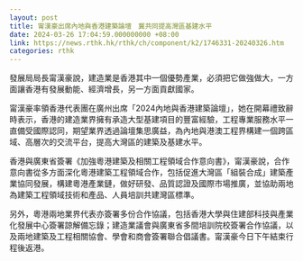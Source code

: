 ```yaml
---
layout: post
title: 甯漢豪出席內地與香港建築論壇　冀共同提高灣區基建水平
date: 2024-03-26 17:04:59.000000000 +08:00
link: https://news.rthk.hk/rthk/ch/component/k2/1746331-20240326.htm
categories: rthk
---
```


發展局局長甯漢豪說，建造業是香港其中一個優勢產業，必須把它做強做大，一方面讓香港有發展動能、經濟增長，另一方面貢獻國家。

甯漢豪率領香港代表團在廣州出席「2024內地與香港建築論壇」，她在開幕禮致辭時表示，香港的建造業界擁有承造大型基建項目的豐富經驗，工程專業服務水平一直備受國際認同，期望業界透過論壇集思廣益，為內地與港澳工程界構建一個跨區域、高層次的交流平台，提高大灣區的建築及基建水平。

香港與廣東省簽署《加強粵港建築及相關工程領域合作意向書》，甯漢豪說，合作意向書從多方面深化粵港建築工程領域合作，包括促進大灣區「組裝合成」建築產業協同發展，構建粵港產業鏈，做好研發、品質認證及國際市場推廣，並協助兩地為建築工程領域技術和產品、人員培訓共建灣區標準。

另外，粵港兩地業界代表亦簽署多份合作協議，包括香港大學與住建部科技與產業化發展中心簽署諒解備忘錄；建造業議會與廣東省多間培訓院校簽署合作協議，以及兩地建築及工程相關協會、學會和商會簽署聯合倡議書。甯漢豪今日下午結束行程後返港。
